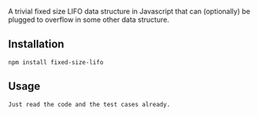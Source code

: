 A trivial fixed size LIFO data structure in Javascript that can (optionally) be
plugged to overflow in some other data structure.

## Installation

    npm install fixed-size-lifo

## Usage

    Just read the code and the test cases already.